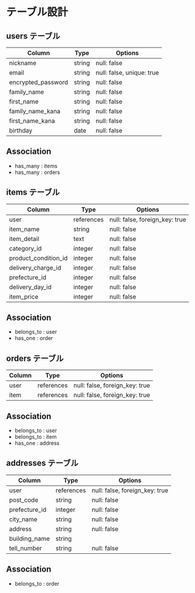 # テーブル設計

## users テーブル

| Column                  | Type   | Options     |
| ----------------------- | ------ | ----------- |
| nickname                | string | null: false |
| email                   | string | null: false, unique: true |
| encrypted_password      | string | null: false |
| family_name             | string | null: false |
| first_name              | string | null: false |
| family_name_kana        | string | null: false |
| first_name_kana         | string | null: false |
| birthday                | date   | null: false |
## Association
- has_many : items
- has_many : orders


## items テーブル

| Column                  | Type       | Options     |
| ----------------------- | -----------| ----------- |
| user                    | references | null: false, foreign_key: true |
| item_name               | string     | null: false |
| item_detail             | text       | null: false |
| category_id             | integer    | null: false |
| product_condition_id    | integer    | null: false |
| delivery_charge_id      | integer    | null: false |
| prefecture_id           | integer    | null: false |
| delivery_day_id         | integer    | null: false |
| item_price              | integer    | null: false |
## Association
- belongs_to : user
- has_one : order


## orders テーブル

| Column                  | Type       | Options                        |
| ----------------------- | ---------- | ------------------------------ |
| user                    | references | null: false, foreign_key: true |
| item                    | references | null: false, foreign_key: true |
## Association
- belongs_to : user
- belongs_to : item
- has_one : address

## addresses テーブル

| Column                  | Type       | Options     |
| ----------------------- | -----------| ----------- |
| user                    | references | null: false, foreign_key: true |
| post_code               | string     | null: false |
| prefecture_id           | integer    | null: false |
| city_name               | string     | null: false |
| address                 | string     | null: false |
| building_name           | string     |             |
| tell_number             | string     | null: false |
## Association
- belongs_to : order